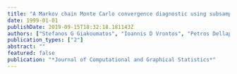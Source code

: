 ```yaml
---
title: "A Markov chain Monte Carlo convergence diagnostic using subsampling"
date: 1999-01-01
publishDate: 2019-09-15T18:32:18.181143Z
authors: ["Stefanos G Giakoumatos", "Ioannis D Vrontos", "Petros Dellaportas", "Dimitris N Politis"]
publication_types: ["2"]
abstract: ""
featured: false
publication: "*Journal of Computational and Graphical Statistics*"
---
```


